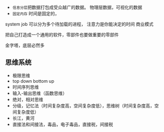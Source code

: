 * `信息分层`把数据打包成受众越广的数据。 物理层数据，可视化的数据
* `固定内存` 时间是固定的，

system job 可以分为多个待加载的进程，
注意力是你能决定的时间
商业模式

把自己打造成一个通用的软件，零部件也要做重要的零部件

金字塔，底层必然多


## 思维系统

* 极限思维
* top down bottom up
* 时间序列思维
* 输入-输出思维（函数思维）
* 绝对，相对思维
* 分级，记忆法（时间复杂度高，空间复杂度低），思维树（时间复杂度高，空间复杂度低）
* 长江，黄河
* 直接法和间接法，毒品，电子毒品，直接税，间接税